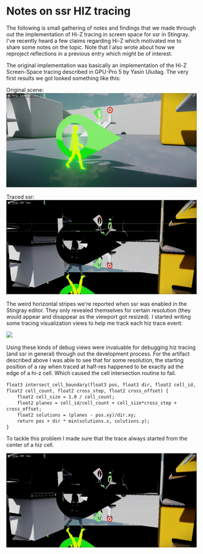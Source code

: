# Notes on ssr HIZ tracing

The following is small gathering of notes and findings that we made through out the implementation of Hi-Z tracing in screen space for ssr in Stingray. I've recently heard a few claims regarding Hi-Z which motivated me to share some notes on the topic. Note that I also wrote about how we reproject reflections in a previous entry which might be of interest.

The original implementation was basically an implementation of the Hi-Z Screen-Space tracing described in GPU-Pro 5 by Yasin Uludag. The very first results we got looked something like this:

Original scene:
![](https://github.com/greje656/Questions/blob/master/images/ssr1.jpg)

Traced ssr:
![](https://github.com/greje656/Questions/blob/master/images/ssr2.jpg)

The weird horizontal stripes we're reported when ssr was enabled in the Stingray editor. They only revealed themselves for certain resolution (they would appear and disappear as the viewport got resized). I started writing some tracing visualization views to help me track each hiz trace event:

![](https://github.com/greje656/Questions/blob/master/images/ssr-gif2.gif)

Using these kinds of debug views were invaluable for debugging hiz tracing (and ssr in general) through out the development process. For the artifact described above I was able to see that for some resolution, the starting position of a ray when traced at half-res happened to be exactly ad the edge of a hi-z cell. Which caused the cell intersection routine to fail.

~~~~
float3 intersect_cell_boundary(float3 pos, float3 dir, float2 cell_id, float2 cell_count, float2 cross_step, float2 cross_offset) {
    float2 cell_size = 1.0 / cell_count;
    float2 planes = cell_id/cell_count + cell_size*cross_step + cross_offset;
    float2 solutions = (planes - pos.xy)/dir.xy;
    return pos + dir * min(solutions.x, solutions.y);
}
~~~~

To tackle this problem I made sure that the trace always started from the center of a hiz cell. 

![](https://github.com/greje656/Questions/blob/master/images/ssr-gif4.gif)
